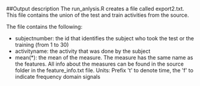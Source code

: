 ##Output description
The run_anlysis.R creates a file called export2.txt. This file contains the union of the test and train activities from the source.

The file contains the following:

* subjectnumber: the id that identifies the subject who took the test or the training (from 1 to 30)
* activityname: the activity that was done by the subject
* mean(*): the mean of the measure. The measure has the same name as the features. All info about the measures can be found in the source folder in the feature_info.txt file.
Units: Prefix 't' to denote time, the 'f' to indicate frequency domain signals
